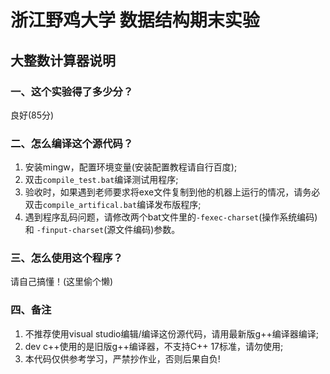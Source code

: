 # 浙江野鸡大学 数据结构期末实验
## 大整数计算器说明
 
### 一、这个实验得了多少分？
良好(85分)

### 二、怎么编译这个源代码？
1. 安装mingw，配置环境变量(安装配置教程请自行百度);
2. 双击`compile_test.bat`编译测试用程序;
3. 验收时，如果遇到老师要求将exe文件复制到他的机器上运行的情况，请务必双击`compile_artifical.bat`编译发布版程序;
4. 遇到程序乱码问题，请修改两个bat文件里的`-fexec-charset`(操作系统编码) 和 `-finput-charset`(源文件编码)参数。

### 三、怎么使用这个程序？
请自己搞懂！(这里偷个懒)

### 四、备注
1. 不推荐使用visual studio编辑/编译这份源代码，请用最新版g++编译器编译;
2. dev c++使用的是旧版g++编译器，不支持C++ 17标准，请勿使用;
3. 本代码仅供参考学习，严禁抄作业，否则后果自负!
